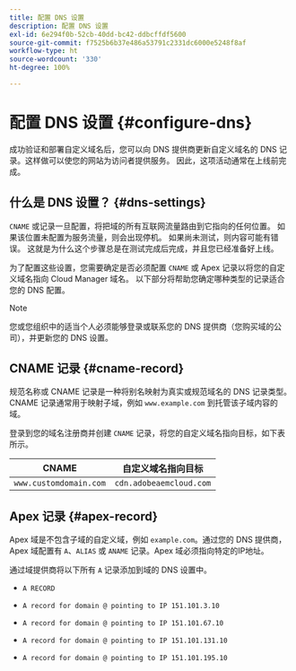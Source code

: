 ```yaml
---
title: 配置 DNS 设置
description: 配置 DNS 设置
exl-id: 6e294f0b-52cb-40dd-bc42-ddbcffdf5600
source-git-commit: f7525b6b37e486a53791c2331dc6000e5248f8af
workflow-type: ht
source-wordcount: '330'
ht-degree: 100%

---
```


# 配置 DNS 设置 {#configure-dns}

成功验证和部署自定义域名后，您可以向 DNS 提供商更新自定义域名的 DNS 记录。这样做可以使您的网站为访问者提供服务。 因此，这项活动通常在上线前完成。

## 什么是 DNS 设置？ {#dns-settings}

`CNAME` 或记录一旦配置，将把域的所有互联网流量路由到它指向的任何位置。 如果该位置未配置为服务流量，则会出现停机。 如果尚未测试，则内容可能有错误。 这就是为什么这个步骤总是在测试完成后完成，并且您已经准备好上线。

为了配置这些设置，您需要确定是否必须配置 `CNAME` 或 Apex 记录以将您的自定义域名指向 Cloud Manager 域名。 以下部分将帮助您确定哪种类型的记录适合您的 DNS 配置。

>[!NOTE]
>
>您或您组织中的适当个人必须能够登录或联系您的 DNS 提供商（您购买域的公司），并更新您的 DNS 设置。

## CNAME 记录 {#cname-record}

规范名称或 CNAME 记录是一种将别名映射为真实或规范域名的 DNS 记录类型。 CNAME 记录通常用于映射子域，例如 `www.example.com` 到托管该子域内容的域。

登录到您的域名注册商并创建 `CNAME` 记录，将您的自定义域名指向目标，如下表所示。

| CNAME | 自定义域名指向目标 |
|--- |--- |
| `www.customdomain.com` | `cdn.adobeaemcloud.com` |

## Apex 记录 {#apex-record}

Apex 域是不包含子域的自定义域，例如 `example.com`。通过您的 DNS 提供商，Apex 域配置有 `A`、`ALIAS` 或 `ANAME` 记录。Apex 域必须指向特定的IP地址。

通过域提供商将以下所有 `A` 记录添加到域的 DNS 设置中。

* `A RECORD`

* `A record for domain @ pointing to IP 151.101.3.10`

* `A record for domain @ pointing to IP 151.101.67.10`

* `A record for domain @ pointing to IP 151.101.131.10`

* `A record for domain @ pointing to IP 151.101.195.10`

